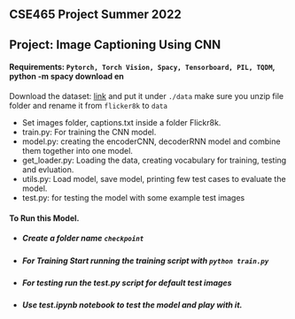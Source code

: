 ## CSE465 Project Summer 2022

## Project: Image Captioning Using CNN 

#### Requirements: `Pytorch, Torch Vision, Spacy, Tensorboard, PIL, TQDM`, python -m spacy download en

Download the dataset: [link](https://www.kaggle.com/dataset/e1cd22253a9b23b073794872bf565648ddbe4f17e7fa9e74766ad3707141adeb) 
and put it under `./data` make sure you unzip file folder and rename it from `flicker8k` to `data`

- Set images folder, captions.txt inside a folder Flickr8k.
- train.py: For training the CNN model.
- model.py: creating the encoderCNN, decoderRNN model and combine them together into one model. 
- get_loader.py: Loading the data, creating vocabulary for training, testing and evluation.
- utils.py: Load model, save model, printing few test cases to evaluate the model.
- test.py: for testing the model with some example test images

#### To Run this Model.
- ##### Create a folder name `checkpoint`
- ##### For Training Start running the training script with `python train.py` 
- ##### For testing run the test.py script for default test images 
- ##### Use test.ipynb notebook to test the model and play with it.

